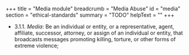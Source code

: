 +++
title = "Media module"
breadcrumb = "Media Abuse"
id = "media"
section = "ethical-standards"
summary = "TODO"
helpText = ""
+++

- 3.1.1. *Media*: Be an individual or entity, or a representative, agent, affiliate, successor, attorney, or assign of an individual or entity, that broadcasts messages promoting killing, torture, or other forms of extreme violence;
